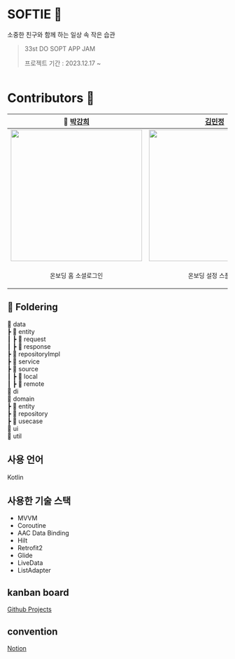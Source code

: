 # SOFTIE 🧸
소중한 친구와 함께 하는 일상 속 작은 습관

> 33st DO SOPT APP JAM <br>
>
> 프로젝트 기간 : 2023.12.17 ~
> </br>
<img stc = "https://github.com/Team-Sopetit/Sopetit-Android/assets/91793891/678cc045-1f4d-44c8-8fed-b4e8a9d331d4">

# Contributors 🤎

| 👑 [박강희](https://github.com/stellar-halo) | [김민정](https://github.com/emjayMJkim) | [박호연](https://github.com/pump9918) | [허민회](https://github.com/minemi00) |
| --- | --- | --- | --- |
| <img src = "https://github.com/Team-Sopetit/Sopetit-Android/assets/91793891/27350f49-5416-4de4-abe9-068076894b3a" width = "300">| <img src = "https://github.com/Team-Sopetit/Sopetit-Android/assets/91793891/5e8fead5-51eb-4160-9aed-3e008de47e74" width = "300"> | <img src = "https://github.com/Team-Sopetit/Sopetit-Android/assets/91793891/07ef9bbb-c5a9-47cb-b78b-6687661de622" width = "300"> | <img src = "https://github.com/Team-Sopetit/Sopetit-Android/assets/91793891/c9ce6e45-03ef-4bbc-a6d8-c4afa29eb901" width = "300"> |
|<p align = "center">`온보딩` `홈` `소셜로그인`|<p align = "center">`온보딩` `설정` `스플래시` |<p align = "center">`행복루틴뷰` `행복루틴 상세뷰`|<p align = "center">`데일리루틴뷰` `데일리루틴 추가뷰`|


## 📖 Foldering
📁 data<br/>
┣ 📁 entity<br/>
┃ ┣ 📁 request<br/>
┃ ┣ 📁 response<br/>
┣ 📁 repositoryImpl<br/>
┣ 📁 service<br/>
┣ 📁 source<br/>
┃ ┣ 📁 local<br/>
┃ ┣ 📁 remote<br/>
📁 di<br/>
📁 domain<br/>
┣ 📁 entity<br/>
┣ 📁 repository<br/>
┣ 📁 usecase<br/>
📁 ui<br/>
📁 util

## 사용 언어
Kotlin

## 사용한 기술 스택
- MVVM
- Coroutine
- AAC Data Binding
- Hilt
- Retrofit2
- Glide
- LiveData
- ListAdapter

## kanban board
[Github Projects](https://github.com/orgs/Team-Sopetit/projects/1/views/1?visibleFields=%5B%22Title%22%2C%22Assignees%22%2C%22Status%22%2C70731101%2C70731102%2C70731097%5D)

## convention
[Notion](https://airy-hardhat-419.notion.site/02ffb58b83cf4a4fb9a01af863e819a6)
